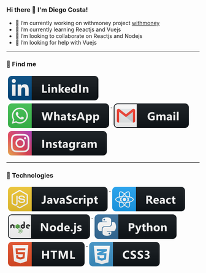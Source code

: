 ### Hi there 👋 I'm Diego Costa!

- 🔭 I’m currently working on withmoney project [withmoney](https://github.com/withmoney)
- 🌱 I’m currently learning Reactjs and Vuejs
- 👯 I’m looking to collaborate on Reactjs and Nodejs
- 🤔 I’m looking for help with Vuejs

---

### 📢 Find me

<p>
  <a href="https://www.linkedin.com/in/diegocosta-dev/">
    <img src="https://raw.githubusercontent.com/diegocosta-dev/diegocosta-dev/dead693ca37ffb9ddefd7ed7d11577205ef301ad/Resources/linkedin.svg" alt="linkedin" style="vertical-align:top; margin:4px">
  </a>

  <a href="https://api.whatsapp.com/send?phone=5584988808712">
    <img src="https://raw.githubusercontent.com/diegocosta-dev/diegocosta-dev/dead693ca37ffb9ddefd7ed7d11577205ef301ad/Resources/whatsapp.svg" alt="whatsapp" style="vertical-align:top; margin:4px">
  </a>

  <a href="mailto:name@diegoarthurdev@gmail.com">
    <img src="https://raw.githubusercontent.com/diegocosta-dev/diegocosta-dev/dead693ca37ffb9ddefd7ed7d11577205ef301ad/Resources/gmail.svg" alt="gmail" style="vertical-align:top; margin:4px">
  </a>

  <a href="https://www.instagram.com/diego.art.costa/">
    <img src="https://raw.githubusercontent.com/diegocosta-dev/diegocosta-dev/dead693ca37ffb9ddefd7ed7d11577205ef301ad/Resources/instagram.svg" alt="instagram" style="vertical-align:top; margin:4px">
  </a>
</p>

---

### 📢 Technologies

<p>
  <a href="">
    <img src="https://raw.githubusercontent.com/diegocosta-dev/diegocosta-dev/dead693ca37ffb9ddefd7ed7d11577205ef301ad/Resources/js.svg" alt="Javascript" style="vertical-align:top; margin:4px">
  </a>
  <a href="https://reactjs.org/">
    <img src="https://raw.githubusercontent.com/diegocosta-dev/diegocosta-dev/dead693ca37ffb9ddefd7ed7d11577205ef301ad/Resources/react.svg" alt="Reactjs" style="vertical-align:top; margin:4px">
  </a>
  <a href="https://nodejs.org/">
    <img src="https://raw.githubusercontent.com/diegocosta-dev/diegocosta-dev/dead693ca37ffb9ddefd7ed7d11577205ef301ad/Resources/nodejs.svg" alt="Nodejs" style="vertical-align:top; margin:4px">
  </a>
   <a href="https://www.python.org/">
    <img src="https://raw.githubusercontent.com/diegocosta-dev/diegocosta-dev/dead693ca37ffb9ddefd7ed7d11577205ef301ad/Resources/python.svg" alt="Python3" style="vertical-align:top; margin:4px">
  </a>
  <a href="">
    <img src="https://raw.githubusercontent.com/diegocosta-dev/diegocosta-dev/dead693ca37ffb9ddefd7ed7d11577205ef301ad/Resources/html.svg" alt="HTML5" style="vertical-align:top; margin:4px">
  </a>
   <a href="">
    <img src="https://raw.githubusercontent.com/diegocosta-dev/diegocosta-dev/dead693ca37ffb9ddefd7ed7d11577205ef301ad/Resources/css3.svg" alt="CSS3" style="vertical-align:top; margin:4px">
  </a>
</p>
